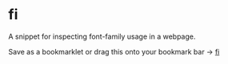fi
==

A snippet for inspecting font-family usage in a webpage.

Save as a bookmarklet or drag this onto your bookmark bar &rarr; <a href="javascript:!function(){var n=function(n){return[].slice.call(n)},t=function(n){return n.replace(&#x2F;^\s+|\s+$&#x2F;g,&amp;quot;&amp;quot;)},e=function(n){return n.replace(&#x2F;\s+&#x2F;g,&amp;quot; &amp;quot;)},i=function(n){return e(t(n))},o=4132,r=function(){return o++},u=function(t,e,i){if(&amp;quot;function&amp;quot;!=typeof i||i(t)){if(t.childNodes.length)for(var o=n(t.childNodes),r=0,a=o.length;a&amp;gt;r;r++)u(o[r],e,i);&amp;quot;function&amp;quot;==typeof e&amp;amp;&amp;amp;e(t)}},a=function(n){return n.nodeType===Node.TEXT_NODE},f=function(n){if(!n||n===document.documentElement)return!0;{var t=window.getComputedStyle(n);n.parentNode}return&amp;quot;none&amp;quot;!==t.display&amp;amp;&amp;amp;&amp;quot;hidden&amp;quot;!==t.visibility&amp;amp;&amp;amp;0!==parseFloat(t.opacity)&amp;amp;&amp;amp;f(n.parentNode)},c={SCRIPT:!0,NOSCRIPT:!0,STYLE:!0,IFRAME:!0,OPTION:!0},l=function(n){var t=n.parentNode;return a(n)&amp;amp;&amp;amp;f(t)&amp;amp;&amp;amp;!c[t.tagName]},d={&amp;quot;&amp;amp;&amp;quot;:&amp;quot;&amp;amp;&amp;quot;,&amp;quot;&amp;lt;&amp;quot;:&amp;quot;&amp;lt;&amp;quot;,&amp;quot;&amp;gt;&amp;quot;:&amp;quot;&amp;gt;&amp;quot;,&amp;#39;&amp;quot;&amp;#39;:&amp;quot;&amp;quot;&amp;quot;,&amp;quot;&amp;#39;&amp;quot;:&amp;quot;x27;&amp;quot;,&amp;quot;`&amp;quot;:&amp;quot;x60;&amp;quot;},p=function(n){if(Object.keys)return Object.keys(n);var t=[];for(var e in n)n.hasOwnProperty(e)&amp;amp;&amp;amp;p.push(e);return t},g=function(n){var t=function(n){return d[n]},e=&amp;quot;(?:&amp;quot;+p(d).join(&amp;quot;|&amp;quot;)+&amp;quot;)&amp;quot;,i=RegExp(e),o=RegExp(e,&amp;quot;g&amp;quot;);return n=null==n?&amp;quot;&amp;quot;:&amp;quot;&amp;quot;+n,i.test(n)?n.replace(o,t):n},h={},s=48,y=16,m=function(){h={},u(document.body,function(n){if(l(n)){var t=i(n.nodeValue),e=t.length;if(e){var o=window.getComputedStyle(n.parentNode).fontFamily;h.hasOwnProperty(o)||(h[o]=0),h[o]+=e}}});var n=[];for(var t in h)0!==h[t]&amp;amp;&amp;amp;n.push({family:t,count:h[t],weight:Math.log(h[t])});return n.sort(function(n,t){return t.weight-n.weight}),n},v=function(n){var t=n[0].weight,e=n[n.length-1].weight,i=n.map(function(i){var o=1===n.length?s:(i.weight-e)&#x2F;(t-e)*(s-y)+y,r=[&amp;#39;&amp;lt;p style=&amp;quot;font-family: &amp;#39;+g(i.family)+&amp;quot;; font-size: &amp;quot;+o+&amp;#39;px;&amp;quot; title=&amp;quot;&amp;#39;+g(i.family)+&amp;#39;&amp;quot;&amp;gt;&amp;#39;,g(i.family)+&amp;quot; (&amp;quot;+i.count+&amp;quot;)&amp;quot;,&amp;quot;&amp;lt;&#x2F;p&amp;gt;&amp;quot;].join(&amp;quot;&amp;quot;);return r}),o=document.createElement(&amp;quot;div&amp;quot;);o.id=r(),o.style.cssText=[&amp;quot;position: fixed&amp;quot;,&amp;quot;top: 0&amp;quot;,&amp;quot;left: 0&amp;quot;,&amp;quot;width: 100%&amp;quot;,&amp;quot;height: 100%&amp;quot;,&amp;quot;background-color: rgba(0, 0, 0, 0.7)&amp;quot;,&amp;quot;padding: 15px 20px&amp;quot;,&amp;quot;line-height: 1.5&amp;quot;,&amp;quot;text-shadow: 1px 1px 0 #000&amp;quot;,&amp;quot;color: #fff&amp;quot;,&amp;quot;text-align: left&amp;quot;,&amp;quot;z-index: 2147483647&amp;quot;].join(&amp;quot;;&amp;quot;),o.innerHTML=i.join(&amp;quot;&amp;quot;),document.body.appendChild(o),o.onclick=function(){o.parentNode.removeChild(o)}};v(m())}();">fi</a>
